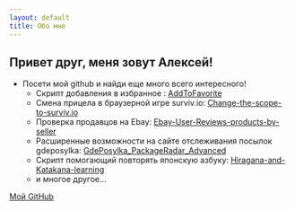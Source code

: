 ```yaml
---
layout: default
title: Обо мне
---
```

## Привет друг, меня зовут Алексей!
- Посети мой github и найди еще много всего интересного!
  - Скрипт добавления в избранное : [AddToFavorite](https://github.com/AlekPet/AddToFavorite)
  - Смена прицела в браузерной игре surviv.io: [Change-the-scope-to-surviv.io](https://github.com/AlekPet/Change-the-scope-to-surviv.io)
  - Проверка продавцов на Ebay: [Ebay-User-Reviews-products-by-seller](https://github.com/AlekPet/Ebay-User-Reviews-products-by-seller)
  - Расширенные возможности на сайте отслеживания посылок gdeposylka: [GdePosylka_PackageRadar_Advanced](https://github.com/AlekPet/GdePosylka_PackageRadar_Advanced)
  - Скрипт помогающий повторять японскую азбуку: [Hiragana-and-Katakana-learning](https://github.com/AlekPet/Hiragana-and-Katakana-learning)
  - и многое другое...

[Мой GitHub](https://github.com/alekpet)
